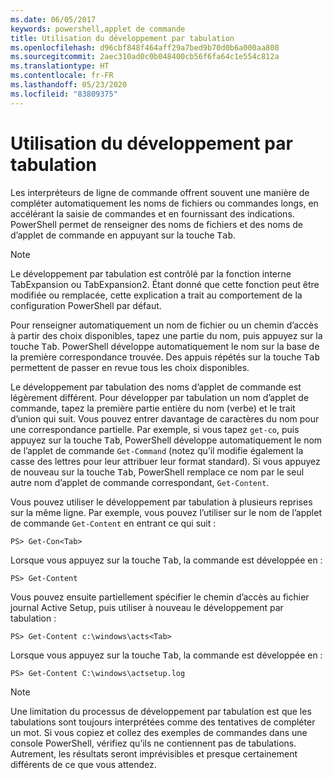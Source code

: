 ```yaml
---
ms.date: 06/05/2017
keywords: powershell,applet de commande
title: Utilisation du développement par tabulation
ms.openlocfilehash: d96cbf848f464aff29a7bed9b70d0b6a000aa808
ms.sourcegitcommit: 2aec310ad0c0b048400cb56f6fa64c1e554c812a
ms.translationtype: HT
ms.contentlocale: fr-FR
ms.lasthandoff: 05/23/2020
ms.locfileid: "83809375"
---
```

# <a name="using-tab-expansion"></a>Utilisation du développement par tabulation

Les interpréteurs de ligne de commande offrent souvent une manière de compléter automatiquement les noms de fichiers ou commandes longs, en accélérant la saisie de commandes et en fournissant des indications. PowerShell permet de renseigner des noms de fichiers et des noms de d’applet de commande en appuyant sur la touche <kbd>Tab</kbd>.

> [!NOTE]
> Le développement par tabulation est contrôlé par la fonction interne TabExpansion ou TabExpansion2. Étant donné que cette fonction peut être modifiée ou remplacée, cette explication a trait au comportement de la configuration PowerShell par défaut.

Pour renseigner automatiquement un nom de fichier ou un chemin d’accès à partir des choix disponibles, tapez une partie du nom, puis appuyez sur la touche <kbd>Tab</kbd>. PowerShell développe automatiquement le nom sur la base de la première correspondance trouvée. Des appuis répétés sur la touche <kbd>Tab</kbd> permettent de passer en revue tous les choix disponibles.

Le développement par tabulation des noms d’applet de commande est légèrement différent. Pour développer par tabulation un nom d’applet de commande, tapez la première partie entière du nom (verbe) et le trait d’union qui suit. Vous pouvez entrer davantage de caractères du nom pour une correspondance partielle. Par exemple, si vous tapez `get-co`, puis appuyez sur la touche <kbd>Tab</kbd>, PowerShell développe automatiquement le nom de l’applet de commande `Get-Command` (notez qu’il modifie également la casse des lettres pour leur attribuer leur format standard). Si vous appuyez de nouveau sur la touche <kbd>Tab</kbd>, PowerShell remplace ce nom par le seul autre nom d’applet de commande correspondant, `Get-Content`.

Vous pouvez utiliser le développement par tabulation à plusieurs reprises sur la même ligne. Par exemple, vous pouvez l’utiliser sur le nom de l’applet de commande `Get-Content` en entrant ce qui suit :

```
PS> Get-Con<Tab>
```

Lorsque vous appuyez sur la touche <kbd>Tab</kbd>, la commande est développée en :

```
PS> Get-Content
```

Vous pouvez ensuite partiellement spécifier le chemin d’accès au fichier journal Active Setup, puis utiliser à nouveau le développement par tabulation :

```
PS> Get-Content c:\windows\acts<Tab>
```

Lorsque vous appuyez sur la touche <kbd>Tab</kbd>, la commande est développée en :

```
PS> Get-Content C:\windows\actsetup.log
```

> [!NOTE]
> Une limitation du processus de développement par tabulation est que les tabulations sont toujours interprétées comme des tentatives de compléter un mot. Si vous copiez et collez des exemples de commandes dans une console PowerShell, vérifiez qu’ils ne contiennent pas de tabulations. Autrement, les résultats seront imprévisibles et presque certainement différents de ce que vous attendez.
